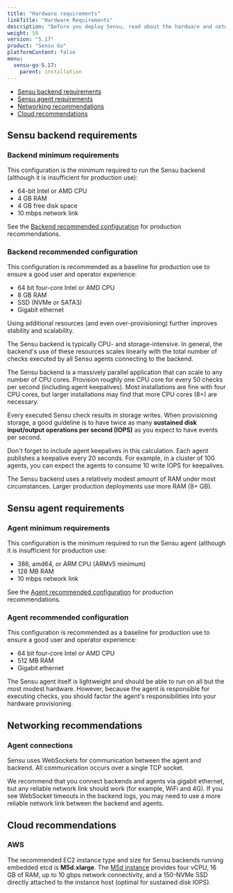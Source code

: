 ```yaml
---
title: "Hardware requirements"
linkTitle: "Hardware Requirements"
description: "Before you deploy Sensu, read about the hardware and networking requirements for running Sensu backends and agents on your organization's infrastructure."
weight: 50
version: "5.17"
product: "Sensu Go"
platformContent: false
menu:
  sensu-go-5.17:
    parent: installation
---
```


- [Sensu backend requirements](#sensu-backend-requirements)
- [Sensu agent requirements](#sensu-agent-requirements)
- [Networking recommendations](#networking-recommendations)
- [Cloud recommendations](#cloud-recommendations)

## Sensu backend requirements

### Backend minimum requirements

This configuration is the minimum required to run the Sensu backend (although it is insufficient for production use):

- 64-bit Intel or AMD CPU
- 4 GB RAM
- 4 GB free disk space
- 10 mbps network link

See the [Backend recommended configuration][2] for production recommendations.

### Backend recommended configuration

This configuration is recommended as a baseline for production use to ensure a good user and operator
experience:

- 64 bit four-core Intel or AMD CPU
- 8 GB RAM
- SSD (NVMe or SATA3)
- Gigabit ethernet

Using additional resources (and even over-provisioning) further improves stability and scalability.

The Sensu backend is typically CPU- and storage-intensive.
In general, the backend's use of these resources scales linearly with the total number of checks executed by all Sensu agents connecting to the backend.

The Sensu backend is a massively parallel application that can scale to any number of CPU cores.
Provision roughly one CPU core for every 50 checks per second (including agent keepalives).
Most installations are fine with four CPU cores, but larger installations may find that more CPU cores (8+) are necessary.

Every executed Sensu check results in storage writes.
When provisioning storage, a good guideline is to have twice as many **sustained disk input/output operations per second (IOPS)** as you expect to have events per second.

Don't forget to include agent keepalives in this calculation.
Each agent publishes a keepalive every 20 seconds.
For example, in a cluster of 100 agents, you can expect the agents to consume 10 write IOPS for keepalives.

The Sensu backend uses a relatively modest amount of RAM under most circumstances.
Larger production deployments use more RAM (8+ GB).

## Sensu agent requirements

### Agent minimum requirements

This configuration is the minimum required to run the Sensu agent (although it is insufficient for production use:

- 386, amd64, or ARM CPU (ARMv5 minimum)
- 128 MB RAM
- 10 mbps network link

See the [Agent recommended configuration][3] for production recommendations.

### Agent recommended configuration

This configuration is recommended as a baseline for production use to ensure a good user and operator experience:

- 64 bit four-core Intel or AMD CPU
- 512 MB RAM
- Gigabit ethernet

The Sensu agent itself is lightweight and should be able to run on all but the most modest hardware.
However, because the agent is responsible for executing checks, you should factor the agent's responsibilities into your hardware provisioning.

## Networking recommendations

### Agent connections

Sensu uses WebSockets for communication between the agent and backend.
All communication occurs over a single TCP socket.

We recommend that you connect backends and agents via gigabit ethernet, but any reliable network link should work (for example, WiFi and 4G).
If you see WebSocket timeouts in the backend logs, you may need to use a more reliable network link between the backend and agents.

## Cloud recommendations

### AWS

The recommended EC2 instance type and size for Sensu backends running embedded etcd is **M5d.xlarge**.
The [M5d instance][1] provides four vCPU, 16 GB of RAM, up to 10 gbps network connectivity, and a 150-NVMe SSD directly attached to the instance host (optimal for sustained disk IOPS).

[1]: https://aws.amazon.com/ec2/instance-types/m5/
[2]: #backend-recommended-configuration
[3]: #agent-recommended-configuration
